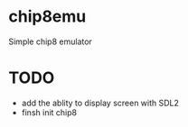 # chip8emu
Simple chip8 emulator

# TODO
- add the ablity to display screen with SDL2
- finsh init chip8
